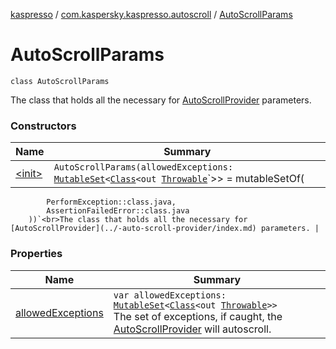 [kaspresso](../../index.md) / [com.kaspersky.kaspresso.autoscroll](../index.md) / [AutoScrollParams](./index.md)

# AutoScrollParams

`class AutoScrollParams`

The class that holds all the necessary for [AutoScrollProvider](../-auto-scroll-provider/index.md) parameters.

### Constructors

| Name | Summary |
|---|---|
| [&lt;init&gt;](-init-.md) | `AutoScrollParams(allowedExceptions: `[`MutableSet`](https://kotlinlang.org/api/latest/jvm/stdlib/kotlin.collections/-mutable-set/index.html)`<`[`Class`](https://developer.android.com/reference/java/lang/Class.html)`<out `[`Throwable`](https://kotlinlang.org/api/latest/jvm/stdlib/kotlin/-throwable/index.html)`>> = mutableSetOf(
            PerformException::class.java,
            AssertionFailedError::class.java
        ))`<br>The class that holds all the necessary for [AutoScrollProvider](../-auto-scroll-provider/index.md) parameters. |

### Properties

| Name | Summary |
|---|---|
| [allowedExceptions](allowed-exceptions.md) | `var allowedExceptions: `[`MutableSet`](https://kotlinlang.org/api/latest/jvm/stdlib/kotlin.collections/-mutable-set/index.html)`<`[`Class`](https://developer.android.com/reference/java/lang/Class.html)`<out `[`Throwable`](https://kotlinlang.org/api/latest/jvm/stdlib/kotlin/-throwable/index.html)`>>`<br>The set of exceptions, if caught, the [AutoScrollProvider](../-auto-scroll-provider/index.md) will autoscroll. |
